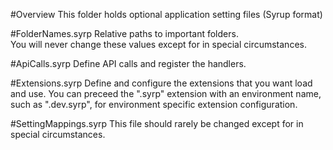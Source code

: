 #Overview
This folder holds optional application setting files (Syrup format)


#FolderNames.syrp
Relative paths to important folders.  
You will never change these values except for in special circumstances.

#ApiCalls.syrp
Define API calls and register the handlers.

#Extensions.syrp
Define and configure the extensions that you want load and use.
You can preceed the ".syrp" extension with an environment name, such as ".dev.syrp", for environment specific extension configuration.

#SettingMappings.syrp
This file should rarely be changed except for in special circumstances.